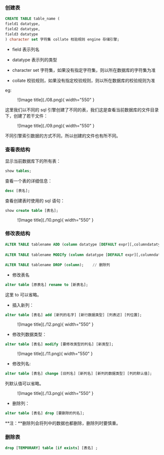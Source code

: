 
### **创建表**

```sql
CREATE TABLE table_name (
field1 datatype,
field2 datatype,
field3 datatype
) character set 字符集 collate 校验规则 engine 存储引擎;
```

- field 表示列名

- datatype 表示列的类型

- character set 字符集，如果没有指定字符集，则以所在数据库的字符集为准

- collate 校验规则，如果没有指定校验规则，则以所在数据库的校验规则为准

eg:

<figure markdown="span">
  ![Image title](./08.png){ width="550" }
</figure>

这里我们以不同的 sql 引擎创建了不同的表，我们这是查看当前数据库的文件目录下，创建了若干文件：

<figure markdown="span">
  ![Image title](./09.png){ width="550" }
</figure>

不同引擎索引数据的方式不同，所以创建的文件也有所不同。


### **查看表结构**

显示当前数据库下的所有表：

```sql
show tables;
```

查看一个表的详细信息：

```sql
desc [表名];
```

查看创建表时使用的 sql 语句：

```sql
show create table [表名];
```

<figure markdown="span">
  ![Image title](./10.png){ width="550" }
</figure>

### **修改表结构**

```sql
ALTER TABLE tablename ADD (column datatype [DEFAULT expr][,columndatatype]...);

ALTER TABLE tablename MODIfy (column datatype [DEFAULT expr][,columndatatype]...);  

ALTER TABLE tablename DROP (column);    // 删除列
```


- 修改表名

```sql
alter table [原表名] rename to [新表名];
```

这里 to 可以省略。  

- 插入新列：

```sql
alter table [表名] add [新列的名字] [新行数据类型] [列表述] [列位置];
```


<figure markdown="span">
  ![Image title](./12.png){ width="550" }
</figure>


- 修改列数据类型：

```sql
alter table [表名] modify [要修改类型的列名] [新类型];
```

<figure markdown="span">
  ![Image title](./11.png){ width="550" }
</figure>


- 修改列名:

```sql
alter table [表名] change [旧列名] [新列名] [新列的数据类型] [列的默认值];
```

列默认值可以省略。

<figure markdown="span">
  ![Image title](./13.png){ width="550" }
</figure>

- 删除列：

```sql
alter table [表名] drop [要删除的列名];
```

**注：**删除列会将列中的数据也都删除，删除列时要慎重。


### **删除表**

```sql
drop [TEMPORARY] table [if exists] [表名] ;
```